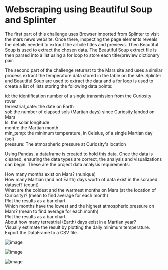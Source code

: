 # Webscraping using Beautiful Soup and Splinter

The first part of this challenge uses Browser imported from Splinter to visit the mars news website. Once there, inspecting the page elements reveals the details needed to extract the artcile titles and previews. Then Beautiful Soup is used to extract the chosen data. The Beautiful Soup extract file is then parsed into a list using a for loop to store each title/preview dictionary pair.  

The second part of the challenge returnst to the Mars site and uses a similar process extract the temperature data stored in the table on the site. Splinter and Beautiful Soup are used to extract the data and a for loop is used to create a list of lists storing the following data points:  

id: the identification number of a single transmission from the Curiosity rover  
terrestrial_date: the date on Earth  
sol: the number of elapsed sols (Martian days) since Curiosity landed on Mars  
ls: the solar longitude  
month: the Martian month  
min_temp: the minimum temperature, in Celsius, of a single Martian day (sol)  
pressure: The atmospheric pressure at Curiosity's location  

Using Pandas, a dataframe is created to hold this data. Once the data is cleaned, ensuring the data types are correct, the analysis and visualizations can begin. These are the project data analysis requirements:  

How many months exist on Mars? (nunique)  
How many Martian (and not Earth) days worth of data exist in the scraped dataset? (count)  
What are the coldest and the warmest months on Mars (at the location of Curiosity)? (mean to find average for each month)  
Plot the results as a bar chart.  
Which months have the lowest and the highest atmospheric pressure on Mars? (mean to find average for each month)  
Plot the results as a bar chart.  
About how many terrestrial (Earth) days exist in a Martian year?  
Visually estimate the result by plotting the daily minimum temperature.  
Export the DataFrame to a CSV file.  

![image](https://github.com/user-attachments/assets/1cee89c8-9793-4e32-8679-ad32ee2c4608)


![image](https://github.com/user-attachments/assets/ef39f3fb-47c1-4c6a-be2e-e311fae7ad56)


![image](https://github.com/user-attachments/assets/34d0fb5b-4db8-4ccf-a265-6d7167c63c66)
